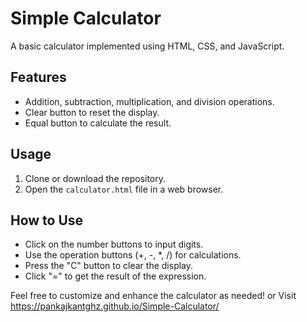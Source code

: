 # Simple Calculator

A basic calculator implemented using HTML, CSS, and JavaScript.

## Features

- Addition, subtraction, multiplication, and division operations.
- Clear button to reset the display.
- Equal button to calculate the result.

## Usage

1. Clone or download the repository.
2. Open the `calculator.html` file in a web browser.

## How to Use

- Click on the number buttons to input digits.
- Use the operation buttons (+, -, *, /) for calculations.
- Press the "C" button to clear the display.
- Click "=" to get the result of the expression.

Feel free to customize and enhance the calculator as needed!
or
Visit https://pankajkantghz.github.io/Simple-Calculator/
